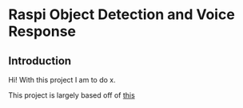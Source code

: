 # Raspi Object Detection and Voice Response

## Introduction
Hi! With this project I am to do x.

This project is largely based off of [this](https://github.com/thyagarajank/Object-Detection-with-Voice-Feedback-using-Raspberry-Pi-4-and-bullseye-OS)

